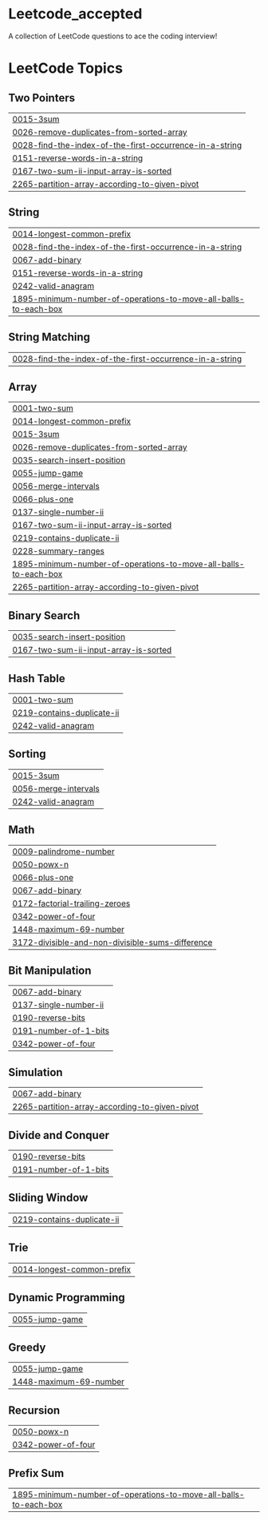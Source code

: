 # Leetcode_accepted
A collection of LeetCode questions to ace the coding interview!

<!---LeetCode Topics Start-->
# LeetCode Topics
## Two Pointers
|  |
| ------- |
| [0015-3sum](https://github.com/Mridu20/Leetcode_accepted/tree/master/0015-3sum) |
| [0026-remove-duplicates-from-sorted-array](https://github.com/Mridu20/Leetcode_accepted/tree/master/0026-remove-duplicates-from-sorted-array) |
| [0028-find-the-index-of-the-first-occurrence-in-a-string](https://github.com/Mridu20/Leetcode_accepted/tree/master/0028-find-the-index-of-the-first-occurrence-in-a-string) |
| [0151-reverse-words-in-a-string](https://github.com/Mridu20/Leetcode_accepted/tree/master/0151-reverse-words-in-a-string) |
| [0167-two-sum-ii-input-array-is-sorted](https://github.com/Mridu20/Leetcode_accepted/tree/master/0167-two-sum-ii-input-array-is-sorted) |
| [2265-partition-array-according-to-given-pivot](https://github.com/Mridu20/Leetcode_accepted/tree/master/2265-partition-array-according-to-given-pivot) |
## String
|  |
| ------- |
| [0014-longest-common-prefix](https://github.com/Mridu20/Leetcode_accepted/tree/master/0014-longest-common-prefix) |
| [0028-find-the-index-of-the-first-occurrence-in-a-string](https://github.com/Mridu20/Leetcode_accepted/tree/master/0028-find-the-index-of-the-first-occurrence-in-a-string) |
| [0067-add-binary](https://github.com/Mridu20/Leetcode_accepted/tree/master/0067-add-binary) |
| [0151-reverse-words-in-a-string](https://github.com/Mridu20/Leetcode_accepted/tree/master/0151-reverse-words-in-a-string) |
| [0242-valid-anagram](https://github.com/Mridu20/Leetcode_accepted/tree/master/0242-valid-anagram) |
| [1895-minimum-number-of-operations-to-move-all-balls-to-each-box](https://github.com/Mridu20/Leetcode_accepted/tree/master/1895-minimum-number-of-operations-to-move-all-balls-to-each-box) |
## String Matching
|  |
| ------- |
| [0028-find-the-index-of-the-first-occurrence-in-a-string](https://github.com/Mridu20/Leetcode_accepted/tree/master/0028-find-the-index-of-the-first-occurrence-in-a-string) |
## Array
|  |
| ------- |
| [0001-two-sum](https://github.com/Mridu20/Leetcode_accepted/tree/master/0001-two-sum) |
| [0014-longest-common-prefix](https://github.com/Mridu20/Leetcode_accepted/tree/master/0014-longest-common-prefix) |
| [0015-3sum](https://github.com/Mridu20/Leetcode_accepted/tree/master/0015-3sum) |
| [0026-remove-duplicates-from-sorted-array](https://github.com/Mridu20/Leetcode_accepted/tree/master/0026-remove-duplicates-from-sorted-array) |
| [0035-search-insert-position](https://github.com/Mridu20/Leetcode_accepted/tree/master/0035-search-insert-position) |
| [0055-jump-game](https://github.com/Mridu20/Leetcode_accepted/tree/master/0055-jump-game) |
| [0056-merge-intervals](https://github.com/Mridu20/Leetcode_accepted/tree/master/0056-merge-intervals) |
| [0066-plus-one](https://github.com/Mridu20/Leetcode_accepted/tree/master/0066-plus-one) |
| [0137-single-number-ii](https://github.com/Mridu20/Leetcode_accepted/tree/master/0137-single-number-ii) |
| [0167-two-sum-ii-input-array-is-sorted](https://github.com/Mridu20/Leetcode_accepted/tree/master/0167-two-sum-ii-input-array-is-sorted) |
| [0219-contains-duplicate-ii](https://github.com/Mridu20/Leetcode_accepted/tree/master/0219-contains-duplicate-ii) |
| [0228-summary-ranges](https://github.com/Mridu20/Leetcode_accepted/tree/master/0228-summary-ranges) |
| [1895-minimum-number-of-operations-to-move-all-balls-to-each-box](https://github.com/Mridu20/Leetcode_accepted/tree/master/1895-minimum-number-of-operations-to-move-all-balls-to-each-box) |
| [2265-partition-array-according-to-given-pivot](https://github.com/Mridu20/Leetcode_accepted/tree/master/2265-partition-array-according-to-given-pivot) |
## Binary Search
|  |
| ------- |
| [0035-search-insert-position](https://github.com/Mridu20/Leetcode_accepted/tree/master/0035-search-insert-position) |
| [0167-two-sum-ii-input-array-is-sorted](https://github.com/Mridu20/Leetcode_accepted/tree/master/0167-two-sum-ii-input-array-is-sorted) |
## Hash Table
|  |
| ------- |
| [0001-two-sum](https://github.com/Mridu20/Leetcode_accepted/tree/master/0001-two-sum) |
| [0219-contains-duplicate-ii](https://github.com/Mridu20/Leetcode_accepted/tree/master/0219-contains-duplicate-ii) |
| [0242-valid-anagram](https://github.com/Mridu20/Leetcode_accepted/tree/master/0242-valid-anagram) |
## Sorting
|  |
| ------- |
| [0015-3sum](https://github.com/Mridu20/Leetcode_accepted/tree/master/0015-3sum) |
| [0056-merge-intervals](https://github.com/Mridu20/Leetcode_accepted/tree/master/0056-merge-intervals) |
| [0242-valid-anagram](https://github.com/Mridu20/Leetcode_accepted/tree/master/0242-valid-anagram) |
## Math
|  |
| ------- |
| [0009-palindrome-number](https://github.com/Mridu20/Leetcode_accepted/tree/master/0009-palindrome-number) |
| [0050-powx-n](https://github.com/Mridu20/Leetcode_accepted/tree/master/0050-powx-n) |
| [0066-plus-one](https://github.com/Mridu20/Leetcode_accepted/tree/master/0066-plus-one) |
| [0067-add-binary](https://github.com/Mridu20/Leetcode_accepted/tree/master/0067-add-binary) |
| [0172-factorial-trailing-zeroes](https://github.com/Mridu20/Leetcode_accepted/tree/master/0172-factorial-trailing-zeroes) |
| [0342-power-of-four](https://github.com/Mridu20/Leetcode_accepted/tree/master/0342-power-of-four) |
| [1448-maximum-69-number](https://github.com/Mridu20/Leetcode_accepted/tree/master/1448-maximum-69-number) |
| [3172-divisible-and-non-divisible-sums-difference](https://github.com/Mridu20/Leetcode_accepted/tree/master/3172-divisible-and-non-divisible-sums-difference) |
## Bit Manipulation
|  |
| ------- |
| [0067-add-binary](https://github.com/Mridu20/Leetcode_accepted/tree/master/0067-add-binary) |
| [0137-single-number-ii](https://github.com/Mridu20/Leetcode_accepted/tree/master/0137-single-number-ii) |
| [0190-reverse-bits](https://github.com/Mridu20/Leetcode_accepted/tree/master/0190-reverse-bits) |
| [0191-number-of-1-bits](https://github.com/Mridu20/Leetcode_accepted/tree/master/0191-number-of-1-bits) |
| [0342-power-of-four](https://github.com/Mridu20/Leetcode_accepted/tree/master/0342-power-of-four) |
## Simulation
|  |
| ------- |
| [0067-add-binary](https://github.com/Mridu20/Leetcode_accepted/tree/master/0067-add-binary) |
| [2265-partition-array-according-to-given-pivot](https://github.com/Mridu20/Leetcode_accepted/tree/master/2265-partition-array-according-to-given-pivot) |
## Divide and Conquer
|  |
| ------- |
| [0190-reverse-bits](https://github.com/Mridu20/Leetcode_accepted/tree/master/0190-reverse-bits) |
| [0191-number-of-1-bits](https://github.com/Mridu20/Leetcode_accepted/tree/master/0191-number-of-1-bits) |
## Sliding Window
|  |
| ------- |
| [0219-contains-duplicate-ii](https://github.com/Mridu20/Leetcode_accepted/tree/master/0219-contains-duplicate-ii) |
## Trie
|  |
| ------- |
| [0014-longest-common-prefix](https://github.com/Mridu20/Leetcode_accepted/tree/master/0014-longest-common-prefix) |
## Dynamic Programming
|  |
| ------- |
| [0055-jump-game](https://github.com/Mridu20/Leetcode_accepted/tree/master/0055-jump-game) |
## Greedy
|  |
| ------- |
| [0055-jump-game](https://github.com/Mridu20/Leetcode_accepted/tree/master/0055-jump-game) |
| [1448-maximum-69-number](https://github.com/Mridu20/Leetcode_accepted/tree/master/1448-maximum-69-number) |
## Recursion
|  |
| ------- |
| [0050-powx-n](https://github.com/Mridu20/Leetcode_accepted/tree/master/0050-powx-n) |
| [0342-power-of-four](https://github.com/Mridu20/Leetcode_accepted/tree/master/0342-power-of-four) |
## Prefix Sum
|  |
| ------- |
| [1895-minimum-number-of-operations-to-move-all-balls-to-each-box](https://github.com/Mridu20/Leetcode_accepted/tree/master/1895-minimum-number-of-operations-to-move-all-balls-to-each-box) |
<!---LeetCode Topics End-->
